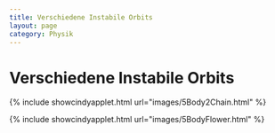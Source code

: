 ```yaml
---
title: Verschiedene Instabile Orbits
layout: page
category: Physik
---
```


# Verschiedene Instabile Orbits


{% include showcindyapplet.html url="images/5Body2Chain.html" %}



{% include showcindyapplet.html url="images/5BodyFlower.html" %}


